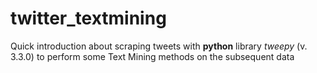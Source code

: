 # twitter_textmining

Quick introduction about scraping tweets with **python** library *tweepy* (v. 3.3.0) to perform some Text Mining methods on the subsequent data
